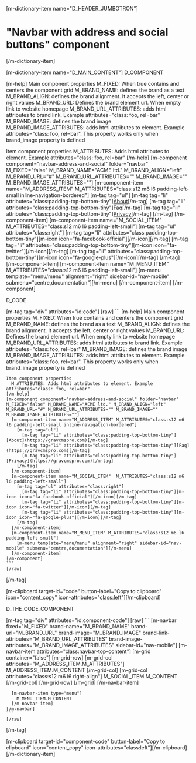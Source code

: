 [m-dictionary-item name="D_HEADER_JUMBOTRON"]
  # "Navbar with address and social buttons" component
[/m-dictionary-item]

[m-dictionary-item name="D_MAIN_CONTENT"]
  D_COMPONENT

  [m-help]
    Main component properties
    M_FIXED: When true contains and centers the component grid
    M_BRAND_NAME: defines the brand as a text
    M_BRAND_ALIGN: defines the brand alignment. It accepts the left, center or right values
    M_BRAND_URL: Defines the brand element url. When empty link to website homepage
    M_BRAND_URL_ATTRIBUTES: adds html attributes to brand link. Example attributes="class: foo, rel=bar"
    M_BRAND_IMAGE: defines the brand image
    M_BRAND_IMAGE_ATTRIBUTES: adds html attributes to element. Example attributes="class: foo, rel=bar". This property works only when brand_image property is defined

  Item component properties
    M_ATTRIBUTES: Adds html attributes to element. Example attributes="class: foo, rel=bar"
  [/m-help]
  [m-component component="navbar-address-and-social" folder="navbar" M_FIXED="false" M_BRAND_NAME="ACME ltd." M_BRAND_ALIGN="left" M_BRAND_URL="#" M_BRAND_URL_ATTRIBUTES="" M_BRAND_IMAGE="" M_BRAND_IMAGE_ATTRIBUTES=""]
    [m-component-item name="M_ADDRESS_ITEM" M_ATTRIBUTES="class:s12 m6 l6 padding-left-small inline-navigation-bordered"]
      [m-tag tag="ul"]
        [m-tag tag="li" attributes="class:padding-top-bottom-tiny"][About](https://gravcmspro.com)[/m-tag]
        [m-tag tag="li" attributes="class:padding-top-bottom-tiny"][Faq](https://gravcmspro.com)[/m-tag]
        [m-tag tag="li" attributes="class:padding-top-bottom-tiny"][Privacy](https://gravcmspro.com)[/m-tag]
      [/m-tag]
    [/m-component-item]
    [m-component-item name="M_SOCIAL_ITEM"  M_ATTRIBUTES="class:s12 m6 l6 padding-left-small"]
      [m-tag tag="ul" attributes="class:right"]
        [m-tag tag="li" attributes="class:padding-top-bottom-tiny"][m-icon icon="fa-facebook-official"][/m-icon][/m-tag]
        [m-tag tag="li" attributes="class:padding-top-bottom-tiny"][m-icon icon="fa-twitter"][/m-icon][/m-tag]
        [m-tag tag="li" attributes="class:padding-top-bottom-tiny"][m-icon icon="fa-google-plus"][/m-icon][/m-tag]
      [/m-tag]
    [/m-component-item]
    [m-component-item name="M_MENU_ITEM" M_ATTRIBUTES="class:s12 m6 l6 padding-left-small"]
      [m-menu template="menu/menu" alignment="right" sidebar-id="nav-mobile" submenu="centre,documentation"][/m-menu]
    [/m-component-item]
  [/m-component]

  D_CODE

  [m-tag tag="div" attributes="id:code"]
    [raw]
    ```
    [m-help]
      Main component properties
      M_FIXED: When true contains and centers the component grid
      M_BRAND_NAME: defines the brand as a text
      M_BRAND_ALIGN: defines the brand alignment. It accepts the left, center or right values
      M_BRAND_URL: Defines the brand element url. When empty link to website homepage
      M_BRAND_URL_ATTRIBUTES: adds html attributes to brand link. Example attributes="class: foo, rel=bar"
      M_BRAND_IMAGE: defines the brand image
      M_BRAND_IMAGE_ATTRIBUTES: adds html attributes to element. Example attributes="class: foo, rel=bar". This property works only when brand_image property is defined

    Item component properties
      M_ATTRIBUTES: Adds html attributes to element. Example attributes="class: foo, rel=bar"
    [/m-help]
    [m-component component="navbar-address-and-social" folder="navbar" M_FIXED="false" M_BRAND_NAME="ACME ltd." M_BRAND_ALIGN="left" M_BRAND_URL="#" M_BRAND_URL_ATTRIBUTES="" M_BRAND_IMAGE="" M_BRAND_IMAGE_ATTRIBUTES=""]
      [m-component-item name="M_ADDRESS_ITEM" M_ATTRIBUTES="class:s12 m6 l6 padding-left-small inline-navigation-bordered"]
        [m-tag tag="ul"]
          [m-tag tag="li" attributes="class:padding-top-bottom-tiny"][About](https://gravcmspro.com)[/m-tag]
          [m-tag tag="li" attributes="class:padding-top-bottom-tiny"][Faq](https://gravcmspro.com)[/m-tag]
          [m-tag tag="li" attributes="class:padding-top-bottom-tiny"][Privacy](https://gravcmspro.com)[/m-tag]
        [/m-tag]
      [/m-component-item]
      [m-component-item name="M_SOCIAL_ITEM"  M_ATTRIBUTES="class:s12 m6 l6 padding-left-small"]
        [m-tag tag="ul" attributes="class:right"]
          [m-tag tag="li" attributes="class:padding-top-bottom-tiny"][m-icon icon="fa-facebook-official"][/m-icon][/m-tag]
          [m-tag tag="li" attributes="class:padding-top-bottom-tiny"][m-icon icon="fa-twitter"][/m-icon][/m-tag]
          [m-tag tag="li" attributes="class:padding-top-bottom-tiny"][m-icon icon="fa-google-plus"][/m-icon][/m-tag]
        [/m-tag]
      [/m-component-item]
      [m-component-item name="M_MENU_ITEM" M_ATTRIBUTES="class:s12 m6 l6 padding-left-small"]
        [m-menu template="menu/menu" alignment="right" sidebar-id="nav-mobile" submenu="centre,documentation"][/m-menu]
      [/m-component-item]
    [/m-component]
    ```
    [/raw]
  [/m-tag]  

  [m-clipboard target-id="code" button-label="Copy to clipboard" icon="content_copy" icon-attributes="class:left"][/m-clipboard]

  D_THE_CODE_COMPONENT

  [m-tag tag="div" attributes="id:component-code"]
    [raw]
    ```
    [m-navbar fixed="M_FIXED" brand-name="M_BRAND_NAME" brand-url="M_BRAND_URL" brand-image="M_BRAND_IMAGE" brand-link-attributes="M_BRAND_URL_ATTRIBUTES" brand-image-attributes="M_BRAND_IMAGE_ATTRIBUTES" sidebar-id="nav-mobile"]
      [m-navbar-item attributes="class:navbar-top-content"]
        [m-grid container="false"]
          [m-grid-row]
            [m-grid-col attributes="M_ADDRESS_ITEM.M_ATTRIBUTES"]
              M_ADDRESS_ITEM.M_CONTENT
            [/m-grid-col]
            [m-grid-col attributes="class:s12 m6 l6 right-align"]
              M_SOCIAL_ITEM.M_CONTENT     
            [/m-grid-col]
          [/m-grid-row]
        [/m-grid]
      [/m-navbar-item]

      [m-navbar-item type="menu"]
        M_MENU_ITEM.M_CONTENT
      [/m-navbar-item]
    [/m-navbar]
    ```
    [/raw]
  [/m-tag]  

  [m-clipboard target-id="component-code" button-label="Copy to clipboard" icon="content_copy" icon-attributes="class:left"][/m-clipboard]
[/m-dictionary-item]
